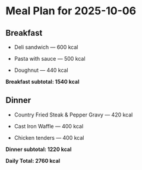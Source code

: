 # Meal Plan for 2025-10-06

## Breakfast

- Deli sandwich — 600 kcal

- Pasta with sauce — 500 kcal

- Doughnut — 440 kcal

**Breakfast subtotal: 1540 kcal**


## Dinner

- Country Fried Steak & Pepper Gravy — 420 kcal

- Cast Iron Waffle — 400 kcal

- Chicken tenders — 400 kcal

**Dinner subtotal: 1220 kcal**


**Daily Total: 2760 kcal**
